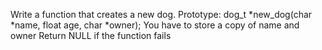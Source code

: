 Write a function that creates a new dog. Prototype: dog_t *new_dog(char *name, float age, char *owner); You have to store a copy of name and owner Return NULL if the function fails
